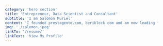 ```yaml
---
category: 'hero section'
title: 'Entrepreneur, Data Scientist and Consultant'
subtitle: 'I am Salomón Muriel'
content: 'I founded prestagente.com, beriblock.com and am now leading finco.co. My expertise is in data-driven organizations, entrepreneurship and creating award-winning products using novel technologies.'
img: './salomon.jpeg'
linkTo: '/resume/'
linkText: 'View My Profile'
---
```

